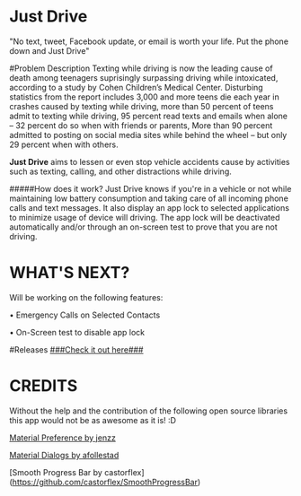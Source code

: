 # Just Drive
"No text, tweet, Facebook update, or email is worth your life. Put the phone down and Just Drive"

#Problem Description
Texting while driving is now the leading cause of death among teenagers suprisingly surpassing driving while intoxicated, according to a study by Cohen Children’s Medical Center. Disturbing statistics from the report includes 3,000 and more teens die each year in crashes caused by texting while driving, more than 50 percent of teens admit to texting while driving, 95 percent read texts and emails when alone – 32 percent do so when with friends or parents, More than 90 percent admitted to posting on social media sites while behind the wheel – but only 29 percent when with others.

**Just Drive** aims to lessen or even stop vehicle accidents cause by activities such as texting, calling, and other distractions while driving.

#####How does it work?
Just Drive knows if you're in a vehicle or not while maintaining low battery consumption and taking care of all incoming phone calls and text messages. It also display an app lock to selected applications to minimize usage of device will driving. The app lock will be deactivated automatically and/or through an on-screen test to prove that you are not driving.

WHAT'S NEXT?
=======
Will be working on the following features:

• Emergency Calls on Selected Contacts

• On-Screen test to disable app lock

#Releases
[###Check it out here###](https://github.com/ponnex/Just-Drive/releases)

CREDITS
=======

Without the help and the contribution of the following open source libraries this app would not be as awesome as it is! :D

[Material Preference by jenzz](https://github.com/jenzz/Android-MaterialPreference)

[Material Dialogs by afollestad](https://github.com/afollestad/material-dialogs)

[Smooth Progress Bar by castorflex] (https://github.com/castorflex/SmoothProgressBar)


